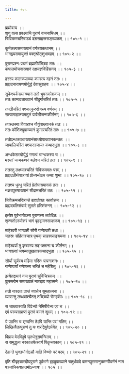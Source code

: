 ```yaml
---
title: १०५

---
```

ब्रह्मोवाच ।।  
शृणु वत्स प्रवक्ष्यामि पुराणं वामनाभिधम् ।।  
त्रिविक्रमचरित्राढ्यं दशसाहस्रसङ्ख्यकम् ।। १०५-१ ।।  
  
कूर्मकल्पसमाख्यानं वर्गत्रयकथानम् ।।  
भागद्वयसमायुक्तं वक्तृश्रोतृशुभावहम् ।। १०५-२ ।।  
  
पुराणप्रश्नः प्रथमं ब्रह्मशीर्षच्छिदा ततः ।।  
कपालमोचनाख्यानं दक्षयज्ञविहिंसनम् ।। १०५-३ ।।  
  
हरस्य कालरूपाख्या कामस्य दहनं ततः ।।  
प्रह्लादनारायणयोर्युद्धं देवासुराहवः ।। १०५-४ ।।  
  
सुकेश्यर्कसमाख्यानं ततो भुवनकोशकम् ।।  
ततः काम्यव्रताख्यानं श्रीदुर्गाचरितं ततः ।। १०५-५ ।।  
  
तपतीचरितं पश्चात्कुरुक्षेत्रस्य वर्णनम् ।।  
सत्यामाहात्म्यमतुलं पार्वतीजन्मकीर्तनम् ।। १०५-६ ।।  
  
तपस्तस्या विवाहश्च गौर्युपाख्यानकं ततः ।।  
ततः कौशिक्युपाख्यानं कुमारचरितं ततः ।। १०५-७ ।।  
  
ततोऽन्धकवधाख्यानंसाध्योपाख्यानकन्ततः ।।  
जाबालिचरितं पश्चादरजायाः कथाद्भुता ।। १०५-८ ।।  
  
अन्धकेशरयोर्युद्धं गणत्वं चान्धकस्य च ।।  
मरुतां जन्मकथनं बलेश्च चरितं ततः ।। १०५-९ ।।  
  
ततस्तु लक्ष्म्याश्चरितं त्रैविक्रममतः परम् ।।  
प्रह्लादतीर्थयात्रायां प्रोच्यन्तेऽथ कथाः शुभाः ।। १०५-१० ।।  
  
ततश्च धुन्धु चरितं प्रेतोपाख्यानकं ततः ।।  
नक्षत्रपुरुषाख्यानं श्रीदामचरितं ततः ।। १०५-११ ।।  
  
त्रिविक्रमचरित्रान्ते ब्रह्मप्रोक्तः स्तवोत्तमः ।।  
प्रह्लादबलिसंवादे सुतले हरिशंसनम् ।। १०५-१२ ।।  
  
इत्येष पूर्वभागोऽस्य पुराणस्य तवोदितः ।।  
शृण्णतोऽस्योत्तरं भागं बृहद्वामनसञ्ज्ञकम् ।। १०५-१३ ।।  
  
माहेश्वरी भागवती सौरी गाणेश्वरी तथा ।।  
चतस्रः संहिताश्चात्र पृथक् साहस्रसङ्ख्यया ।। १०५-१४ ।।  
  
माहेश्वर्यां तु कृष्णस्य तद्भक्तानां च कीर्तनम् ।।  
भागवत्यां जगन्मातुखतारकथाद्भुता ।। १०५-१५ ।।  
  
सौर्यां सूर्यस्य महिमा गदितः पापनाशनः ।।  
गाणेश्वर्यां गणेशस्य चरितं च महेशितुः ।। १०५-१६ ।।  
  
इत्येतद्वामनं नाम पुराणं सुविचित्रकम् ।।  
पुलस्त्येन समाख्यातं नारदाय महात्मने ।। १०५-१७ ।।  
  
ततो नारदतः प्राप्तं व्यासेन सुमहात्मना ।।  
व्यासात्तु लब्धवांश्चैतत् तच्छिष्यो रोमहर्षणः ।। १०५-१८ ।।  
  
स चाख्यास्यति विप्रेभ्यो नैमिषीयेभ्य एव च ।।  
एवं परम्पराप्राप्तं पुराणं वामनं शुभम् ।। १०५-१९ ।।  
  
ये पठन्ति च शृण्वन्ति तेऽपि यान्ति परां गतिम् ।।  
लिखित्वैतत्पुराणं तु यः शरद्विषुवेऽर्पयेत् ।। १०५-२० ।।  
  
विप्राय वेदविदुषे घृतधेनुसमन्वितम् ।।  
स समुद्धृत्य नरकान्नयेत्स्वर्गं पितॄन्स्वकान् ।। १०५-२१ ।।  
  
देहान्ते भुक्तभोगोऽसौ याति विष्णोः परं पदम् ।। १०५-२१ ।।  
  
इति श्रीबृहन्नारदीयपुराणे पूर्वभागे बृहदुपाख्याने चतुर्थपादे वामनपुराणानुक्रमणीवर्णनं नाम पञ्चाधिकशततमोऽध्यायः ।। १०५ ।।